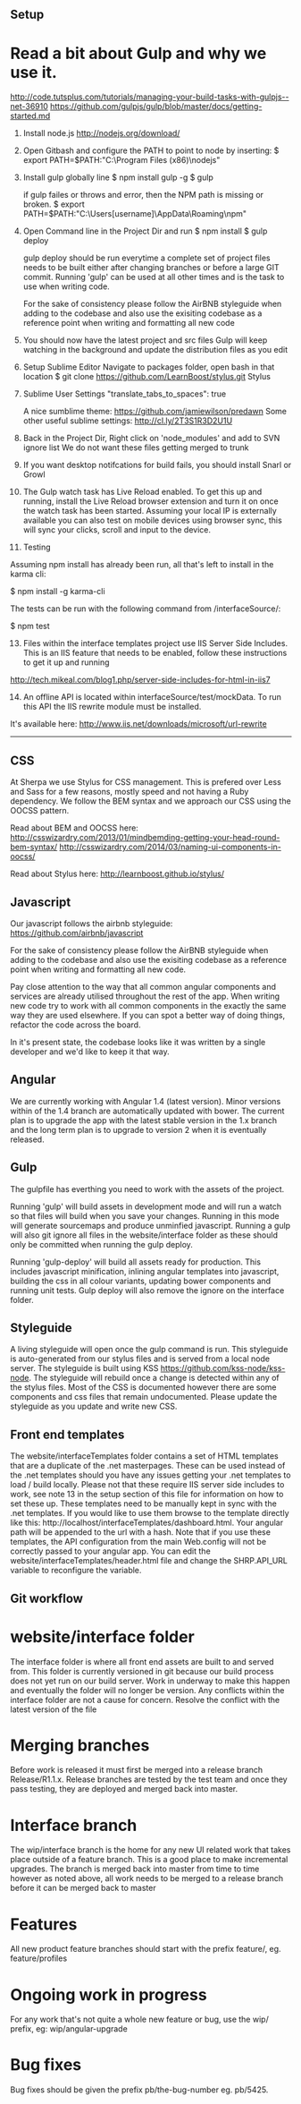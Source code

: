## Setup

# Read a bit about Gulp and why we use it.
http://code.tutsplus.com/tutorials/managing-your-build-tasks-with-gulpjs--net-36910
https://github.com/gulpjs/gulp/blob/master/docs/getting-started.md

1. Install node.js 
    http://nodejs.org/download/

2. Open Gitbash and configure the PATH to point to node by inserting:
   $ export PATH=$PATH:"C:\Program Files (x86)\nodejs"

3. Install gulp globally line
    $ npm install gulp -g
    $ gulp
   
   if gulp failes or throws and error, then the NPM path is missing or broken.
    $ export PATH=$PATH:"C:\Users\[username]\AppData\Roaming\npm" 

3. Open Command line in the Project Dir and run
    $ npm install
    $ gulp deploy

   gulp deploy should be run everytime a complete set of project files needs to be built either after changing branches or before a large GIT commit.  Running 'gulp' can be used at all other times and is the task to use when writing code.
   
   For the sake of consistency please follow the AirBNB styleguide when adding to the codebase and also use the exisiting codebase as a reference point when writing and formatting all new code

6. You should now have the latest project and src files
    Gulp will keep watching in the background and update the distribution files as you edit

5. Setup Sublime Editor
    Navigate to packages folder, open bash in that location
    $ git clone https://github.com/LearnBoost/stylus.git Stylus

6. Sublime User Settings
    "translate_tabs_to_spaces": true

    A nice sumblime theme:  https://github.com/jamiewilson/predawn
    Some other useful sublime settings:  http://cl.ly/2T3S1R3D2U1U

9. Back in the Project Dir, Right click on 'node_modules' and add to SVN ignore list
   We do not want these files getting merged to trunk

10. If you want desktop notifcations for build fails, you should install Snarl or Growl

11. The Gulp watch task has Live Reload enabled.  To get this up and running, install the Live Reload browser extension and turn it on once the watch task has been started.  Assuming your local IP is externally available you can also test on mobile devices using browser sync, this will sync your clicks, scroll and input to the device.

12. Testing

Assuming npm install has already been run, all that's left to install in the karma cli:

$ npm install -g karma-cli

The tests can be run with the following command from /interfaceSource/:

$ npm test

13. Files within the interface templates project use IIS Server Side Includes.  This is an IIS feature that needs to be enabled, follow these instructions to get it up and running

http://tech.mikeal.com/blog1.php/server-side-includes-for-html-in-iis7

14.  An offline API is located within interfaceSource/test/mockData.  To run this API the IIS rewrite module must be installed.  

It's available here:  http://www.iis.net/downloads/microsoft/url-rewrite


------

## CSS

At Sherpa we use Stylus for CSS management.
This is prefered over Less and Sass for a few reasons, mostly speed and not having a Ruby dependency.
We follow the BEM syntax and we approach our CSS using the OOCSS pattern. 

Read about BEM and OOCSS here:
    http://csswizardry.com/2013/01/mindbemding-getting-your-head-round-bem-syntax/
    http://csswizardry.com/2014/03/naming-ui-components-in-oocss/

Read about Stylus here:
    http://learnboost.github.io/stylus/


## Javascript

Our javascript follows the airbnb styleguide:
    https://github.com/airbnb/javascript

For the sake of consistency please follow the AirBNB styleguide when adding to the codebase and also use the exisiting codebase as a reference point when writing and formatting all new code.

Pay close attention to the way that all common angular components and services are already utilised throughout the rest of the app.  When writing new code try to work with all common components in the exactly the same way they are used elsewhere.  If you can spot a better way of doing things, refactor the code across the board. 

In it's present state, the codebase looks like it was written by a single developer and we'd like to keep it that way.


## Angular

We are currently working with Angular 1.4 (latest version).  Minor versions within of the 1.4 branch are automatically updated with bower.  The current plan is to upgrade the app with the latest stable version in the 1.x branch and the long term plan is to upgrade to version 2 when it is eventually released. 


## Gulp

The gulpfile has everthing you need to work with the assets of the project.

Running 'gulp' will build assets in development mode and will run a watch so that files will build when you save your changes.  Running in this mode will generate sourcemaps and produce unminfied javascript.  Running a gulp will also git ignore all files in the website/interface folder as these should only be committed when running the gulp deploy.

Running 'gulp-deploy' will build all assets ready for production.  This includes javascript minification, inlining angular templates into javascript, building the css in all colour variants, updating bower components and running unit tests.  Gulp deploy will also remove the ignore on the interface folder.


## Styleguide

A living styleguide will open once the gulp command is run.  This styleguide is auto-generated from our stylus files and is served from a local node server.  The styleguide is built using KSS https://github.com/kss-node/kss-node.  The styleguide will rebuild once a change is detected within any of the stylus files.  Most of the CSS is documented however there are some components and css files that remain undocumented.  Please update the styleguide as you update and write new CSS.


## Front end templates

The website/interfaceTemplates folder contains a set of HTML templates that are a duplicate of the .net masterpages.  These can be used instead of the .net templates should you have any issues getting your .net templates to load / build locally.  Please not that these require IIS server side includes to work, see note 13 in the setup section of this file for information on how to set these up.  These templates need to be manually kept in sync with the .net templates.  If you would like to use them browse to the template directly like this:  http://localhost/interfaceTemplates/dashboard.html.  Your angular path will be appended to the url with a hash.  Note that if you use these templates, the API configuration from the main Web.config will not be correctly passed to your angular app.  You can edit the website/interfaceTemplates/header.html file and change the SHRP.API_URL variable to reconfigure the variable. 


## Git workflow

# website/interface folder

The interface folder is where all front end assets are built to and served from.  This folder is currently versioned in git because our build process does not yet run on our build server.  Work in underway to make this happen and eventually the folder will no longer be version.  Any conflicts within the interface folder are not a cause for concern.  Resolve the conflict with the latest version of the file

# Merging branches

Before work is released it must first be merged into a release branch Release/R1.1.x.  Release branches are tested by the test team and once they pass testing, they are deployed and merged back into master.  

# Interface branch

The wip/interface branch is the home for any new UI related work that takes place outside of a feature branch.  This is a good place to make incremental upgrades.  The branch is merged back into master from time to time however as noted above, all work needs to be merged to a release branch before it can be merged back to master

# Features

All new product feature branches should start with the prefix feature/, eg. feature/profiles

# Ongoing work in progress

For any work that's not quite a whole new feature or bug, use the wip/ prefix, eg: wip/angular-upgrade

# Bug fixes

Bug fixes should be given the prefix pb/the-bug-number eg. pb/5425. 
